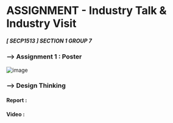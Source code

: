 # ASSIGNMENT - Industry Talk & Industry Visit
##### [ SECP1513 ] SECTION 1 GROUP 7 
### --> Assignment 1 : Poster
  ![image](https://github.com/leomxue/eportfolio.github.io/assets/147922134/a90a32cb-e8c1-4f2e-9bb3-432a8660654f)

### --> Design Thinking
 #### Report :
 #### Video :
